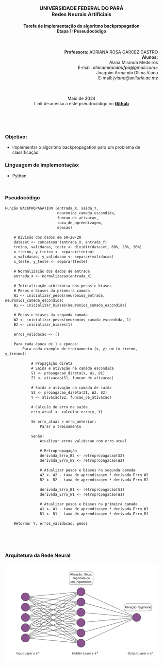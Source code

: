 
<h3 style=text-align:center>UNIVERSIDADE FEDERAL DO PARÁ </br> Redes Neurais Artificiais</h3>

<h4 style=text-align:center> Tarefa de implementação do algoritmo backpropagation</br>
<b>Etapa 1:</b> Peseudocódigo</h4>

</br>
</br>

<div style=text-align:right>
<b>Professora: </b> ADRIANA ROSA GARCEZ CASTRO </br>
<b>Alunos:</b> </br>
Alana Miranda Medeiros </br> E-mail: <i><a>alanamirandaufpa@gmail.com></a></i> </br>
Joaquim Armando Dlima Viana</br> E-mail: <i><a>jviana@unilurio.ac.mz</a></i> </br>
</div>

</br>
</br>
</br>

<div style=text-align:center>Maio de 2024</br>
Link de acesso a este pseudocódigo no <a href='https://github.com/AlanaMiranda/backpropagation'><b>Github</b> </a> </div>

</br>
</br>
</br>
</br>

### Objetivo:

* Implementar o algoritmo backpropagation para um problema de classificação

### Linguagem de implementação:

* Python

</br>

### Pseudocódigo
```
Função BACKPROPAGATION (entrada_X, saida_Y,
                        neuronios_camada_escondida,
                        funcao_de_ativacao,
                        taxa_de_aprendizagem,
                        epocas)

    # Divisão dos dados em 60-20-20
    dataset <- concatenar(entrada_X, entrada_Y)
    treino, validacao, teste <- dividir(dataset, 60%, 20%, 20%)
    x_treino, y_treino <- separar(treino)
    x_validacao, y_validacao <- separar(validacao)
    x_teste, y_teste <- separar(teste)

    # Normalização dos dados de entrada
    entrada_X <- normalizacao(entrada_X)

    # Inicialização arbitrária dos pesos e biases
    # Pesos e biases da primeira camada
    W1 <- inicializar_pesos(neuronios_entrada, neuronios_camada_escondida) 
    B1 <- inicializar_biases(neuronios_camada_escondida) 

    # Pesos e biases da segunda camada
    W2 <- inicializar_pesos(neuronios_camada_escondida, 1)
    B2 <- inicializar_biases(1)

    erros_validacao <- []

    Para cada época de 1 a epocas:
        Para cada exemplo de treinamento (x, y) em (x_treino, y_treino):

            # Propagação direta
            # Saída e ativação na camada escondida
            S1 <- propagacao_direta(x, W1, B1)
            Z1 <- ativacao(S1, funcao_de_ativacao)

            # Saída e ativação na camada de saída
            S2 <- propagacao_direta(Z1, W2, B2)
            Y <- ativacao(S2, funcao_de_ativacao) 

            # Cálculo do erro na saída
            erro_atual <- calcular_erro(y, Y)

            Se erro_atual > erro_anterior:
                Parar o treinamento

            Senão:
                Atualizar erros_validacao com erro_atual

                # Retropropagação
                derivada_Erro_B2 <- retropropagacao(S2)
                derivada_Erro_W2 <- retropropagacao(W2)

                # Atualizar pesos e biases na segunda camada
                W2 <- W2 - taxa_de_aprendizagem * derivada_Erro_W2
                B2 <- B2 - taxa_de_aprendizagem * derivada_Erro_B2

                derivada_Erro_B1 <- retropropagacao(S1)
                derivada_Erro_W1 <- retropropagacao(W1)

                # Atualizar pesos e biases na primeira camada
                W1 <- W1 - taxa_de_aprendizagem * derivada_Erro_W1
                B1 <- B1 - taxa_de_aprendizagem * derivada_Erro_B1

    Retornar Y, erros_validacao, pesos

```
</br>
</br>
</br>

### Arquitetura da Rede Neural
<img src='imgs/RNA-arquitetura.png'></img>